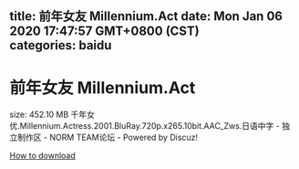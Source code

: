 
title: 前年女友 Millennium.Act
date: Mon Jan 06 2020 17:47:57 GMT+0800 (CST)    
categories: baidu
---

# 前年女友 Millennium.Act
size: 452.10 MB
 千年女优.Millennium.Actress.2001.BluRay.720p.x265.10bit.AAC_Zws.日语中字 - 独立制作区 - NORM TEAM论坛 - Powered by Discuz!
 

[How to download](https://bpcam.bemobtrk.com/go/2ceec3aa-1ca2-46d6-b9ff-aaa5c184517c?jno=2737)